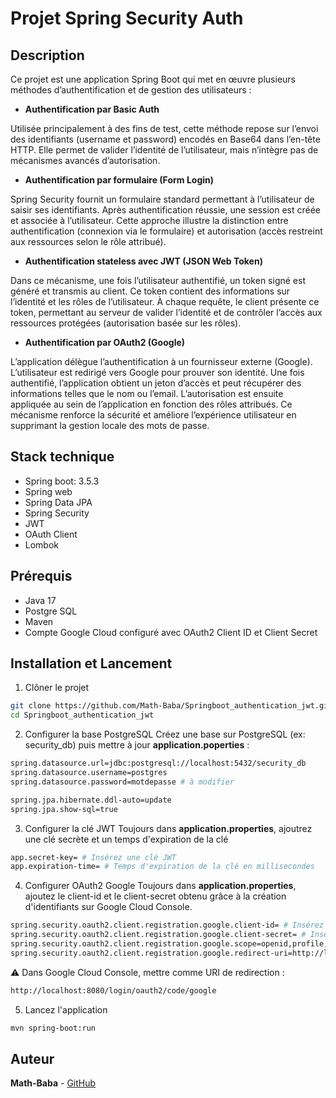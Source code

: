 # Projet Spring Security Auth

## Description
Ce projet est une application Spring Boot qui met en œuvre plusieurs méthodes d’authentification et de gestion des utilisateurs :
* **Authentification par Basic Auth**
  
Utilisée principalement à des fins de test, cette méthode repose sur l’envoi des identifiants (username et password) encodés en Base64 dans l’en-tête HTTP. Elle permet de valider l’identité de l’utilisateur, mais n’intègre pas de mécanismes avancés d’autorisation. 

* **Authentification par formulaire (Form Login)**
  
Spring Security fournit un formulaire standard permettant à l’utilisateur de saisir ses identifiants. Après authentification réussie, une session est créée et associée à l’utilisateur. Cette approche illustre la distinction entre authentification (connexion via le formulaire) et autorisation (accès restreint aux ressources selon le rôle attribué).

* **Authentification stateless avec JWT (JSON Web Token)**
  
Dans ce mécanisme, une fois l’utilisateur authentifié, un token signé est généré et transmis au client. Ce token contient des informations sur l’identité et les rôles de l’utilisateur. À chaque requête, le client présente ce token, permettant au serveur de valider l’identité et de contrôler l’accès aux ressources protégées (autorisation basée sur les rôles).

* **Authentification par OAuth2 (Google)**
  
L’application délègue l’authentification à un fournisseur externe (Google). L’utilisateur est redirigé vers Google pour prouver son identité. Une fois authentifié, l’application obtient un jeton d’accès et peut récupérer des informations telles que le nom ou l’email. L’autorisation est ensuite appliquée au sein de l’application en fonction des rôles attribués. Ce mécanisme renforce la sécurité et améliore l’expérience utilisateur en supprimant la gestion locale des mots de passe.

## Stack technique
* Spring boot: 3.5.3
* Spring web
* Spring Data JPA
* Spring Security
* JWT
* OAuth Client
* Lombok

## Prérequis
* Java 17
* Postgre SQL
* Maven
* Compte Google Cloud configuré avec OAuth2 Client ID et Client Secret

## Installation et Lancement
1. Clôner le projet
```bash
git clone https://github.com/Math-Baba/Springboot_authentication_jwt.git
cd Springboot_authentication_jwt
```
2. Configurer la base PostgreSQL
Créez une base sur PostgreSQL (ex: security_db) puis mettre à jour **application.poperties** :
```bash
spring.datasource.url=jdbc:postgresql://localhost:5432/security_db
spring.datasource.username=postgres
spring.datasource.password=motdepasse # à modifier

spring.jpa.hibernate.ddl-auto=update
spring.jpa.show-sql=true
```
3. Configurer la clé JWT
Toujours dans **application.properties**, ajoutrez une clé secrète et un temps d'expiration de la clé
```bash
app.secret-key= # Insérez une clé JWT
app.expiration-time= # Temps d'expiration de la clé en millisecondes
```
4. Configurer OAuth2 Google
Toujours dans **application.properties**, ajoutez le client-id et le client-secret obtenu grâce à la création d'identifiants sur Google Cloud Console.
```bash
spring.security.oauth2.client.registration.google.client-id= # Insérez votre client-id
spring.security.oauth2.client.registration.google.client-secret= # Insérez votre client-secret
spring.security.oauth2.client.registration.google.scope=openid,profile,email
spring.security.oauth2.client.registration.google.redirect-uri=http://localhost:8080/login/oauth2/code/google
```
⚠️ Dans Google Cloud Console, mettre comme URI de redirection :
```bash
http://localhost:8080/login/oauth2/code/google
```

5. Lancez l'application
```bash
mvn spring-boot:run
```
## Auteur
**Math-Baba** - [GitHub](https://github.com/Math-Baba)
